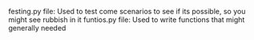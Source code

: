 festing.py file: Used to test come scenarios to see if its possible, so you might see rubbish in it
funtios.py file: Used to write functions that might generally needed
